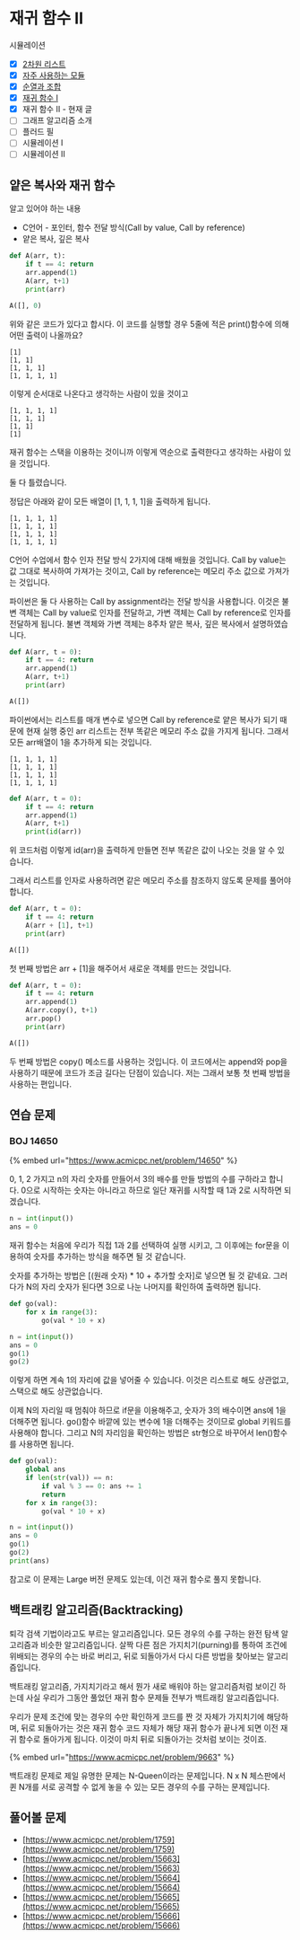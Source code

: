 # 재귀 함수 Ⅱ

시뮬레이션

* [x] [2차원 리스트](https://70825.gitbook.io/koala\_python\_algorithm\_study\_6th/week-6/1)
* [x] [자주 사용하는 모듈](https://70825.gitbook.io/koala\_python\_algorithm\_study\_6th/week-6/3)
* [x] [순열과 조합](https://70825.gitbook.io/koala\_python\_algorithm\_study\_6th/week-7/2)
* [x] [재귀 함수 Ⅰ](https://70825.gitbook.io/koala\_python\_algorithm\_study\_6th/end/1/2)
* [x] 재귀 함수 Ⅱ - 현재 글&#x20;
* [ ] 그래프 알고리즘 소개
* [ ] 플러드 필
* [ ] 시뮬레이션 Ⅰ
* [ ] 시뮬레이션 Ⅱ

## 얕은 복사와 재귀 함수

알고 있어야 하는 내용

* C언어 - 포인터, 함수 전달 방식(Call by value, Call by reference)
* 얕은 복사, 깊은 복사

```python
def A(arr, t):
    if t == 4: return
    arr.append(1)
    A(arr, t+1)
    print(arr)

A([], 0)
```

위와 같은 코드가 있다고 합시다. 이 코드를 실행할 경우 5줄에 적은 print()함수에 의해 어떤 출력이 나올까요?

```
[1]
[1, 1]
[1, 1, 1]
[1, 1, 1, 1]
```

이렇게 순서대로 나온다고 생각하는 사람이 있을 것이고

```
[1, 1, 1, 1]
[1, 1, 1]
[1, 1]
[1]
```

재귀 함수는 스택을 이용하는 것이니까 이렇게 역순으로 출력한다고 생각하는 사람이 있을 것입니다.&#x20;

둘 다 틀렸습니다.

정답은 아래와 같이 모든 배열이 \[1, 1, 1, 1]을 출력하게 됩니다.

```
[1, 1, 1, 1]
[1, 1, 1, 1]
[1, 1, 1, 1]
[1, 1, 1, 1]
```



C언어 수업에서 함수 인자 전달 방식 2가지에 대해 배웠을 것입니다. Call by value는 값 그대로 복사하여 가져가는 것이고, Call by reference는 메모리 주소 값으로 가져가는 것입니다.

파이썬은 둘 다 사용하는 Call by assignment라는 전달 방식을 사용합니다. 이것은 불변 객체는 Call by value로 인자를 전달하고, 가변 객체는 Call by reference로 인자를 전달하게 됩니다. 불변 객체와 가변 객체는 8주차 얕은 복사, 깊은 복사에서 설명하였습니다.



```python
def A(arr, t = 0):
    if t == 4: return
    arr.append(1)
    A(arr, t+1)
    print(arr)

A([])
```

파이썬에서는 리스트를 매개 변수로 넣으면 Call by reference로 얕은 복사가 되기 때문에 현재 실행 중인 arr 리스트는 전부 똑같은 메모리 주소 값을 가지게 됩니다. 그래서 모든 arr배열이 1을 추가하게 되는 것입니다.

```
[1, 1, 1, 1]
[1, 1, 1, 1]
[1, 1, 1, 1]
[1, 1, 1, 1]
```



```python
def A(arr, t = 0):
    if t == 4: return
    arr.append(1)
    A(arr, t+1)
    print(id(arr))
```

위 코드처럼 이렇게 id(arr)을 출력하게 만들면 전부 똑같은 값이 나오는 것을 알 수 있습니다.



그래서 리스트를 인자로 사용하려면 같은 메모리 주소를 참조하지 않도록 문제를 풀어야 합니다.

```python
def A(arr, t = 0):
    if t == 4: return
    A(arr + [1], t+1)
    print(arr)

A([])
```

첫 번째 방법은 arr + \[1]을 해주어서 새로운 객체를 만드는 것입니다.

```python
def A(arr, t = 0):
    if t == 4: return
    arr.append(1)
    A(arr.copy(), t+1)
    arr.pop()
    print(arr)

A([])
```

두 번째 방법은 copy() 메소드를 사용하는 것입니다. 이 코드에서는 append와 pop을 사용하기 때문에 코드가 조금 길다는 단점이 있습니다. 저는 그래서 보통 첫 번째 방법을 사용하는 편입니다.

## 연습 문제

### BOJ 14650

{% embed url="https://www.acmicpc.net/problem/14650" %}

0, 1, 2 가지고 n의 자리 숫자를 만들어서 3의 배수를 만들 방법의 수를 구하라고 합니다. 0으로 시작하는 숫자는 아니라고 하므로 일단 재귀를 시작할 때  1과 2로 시작하면 되겠습니다.

```python
n = int(input())
ans = 0
```

재귀 함수는 처음에 우리가 직접 1과 2를 선택하여 실행 시키고, 그 이후에는 for문을 이용하여 숫자를 추가하는 방식을 해주면 될 것 같습니다.

숫자를 추가하는 방법은 \[(원래 숫자) \* 10 + 추가할 숫자]로 넣으면 될 것 같네요. 그러다가 N의 자리 숫자가 된다면 3으로 나눈 나머지를 확인하여 출력하면 됩니다.

```python
def go(val):
    for x in range(3):
        go(val * 10 + x)

n = int(input())
ans = 0
go(1)
go(2)
```

이렇게 하면 계속 1의 자리에 값을 넣어줄 수 있습니다. 이것은 리스트로 해도 상관없고, 스택으로 해도 상관없습니다.

이제 N의 자리일 때 멈춰야 하므로 if문을 이용해주고, 숫자가 3의 배수이면 ans에 1을 더해주면 됩니다. go()함수 바깥에 있는 변수에 1을 더해주는 것이므로 global 키워드를 사용해야 합니다. 그리고 N의 자리임을 확인하는 방법은 str형으로 바꾸어서 len()함수를 사용하면 됩니다.

```python
def go(val):
    global ans
    if len(str(val)) == n:
        if val % 3 == 0: ans += 1
        return
    for x in range(3):
        go(val * 10 + x)

n = int(input())
ans = 0
go(1)
go(2)
print(ans)
```

참고로 이 문제는 Large 버전 문제도 있는데, 이건 재귀 함수로 풀지 못합니다.



## 백트래킹 알고리즘(Backtracking)

퇴각 검색 기법이라고도 부르는 알고리즘입니다. 모든 경우의 수를 구하는 완전 탐색 알고리즘과 비슷한 알고리즘입니다. 살짝 다른 점은 가지치기(purning)를 통하여 조건에 위배되는 경우의 수는 바로 버리고, 뒤로 되돌아가서 다시 다른 방법을 찾아보는 알고리즘입니다.

백트래킹 알고리즘, 가지치기라고 해서 뭔가 새로 배워야 하는 알고리즘처럼 보이긴 하는데 사실 우리가 그동안 풀었던 재귀 함수 문제들 전부가 백트래킹 알고리즘입니다.

우리가 문제 조건에 맞는 경우의 수만 확인하게 코드를 짠 것 자체가 가지치기에 해당하며, 뒤로 되돌아가는 것은 재귀 함수 코드 자체가 해당 재귀 함수가 끝나게 되면 이전 재귀 함수로 돌아가게 됩니다. 이것이 마치 뒤로 되돌아가는 것처럼 보이는 것이죠.

{% embed url="https://www.acmicpc.net/problem/9663" %}

백트래킹 문제로 제일 유명한 문제는 N-Queen이라는 문제입니다. N x N 체스판에서 퀸 N개를 서로 공격할 수 없게 놓을 수 있는 모든 경우의 수를 구하는 문제입니다.

## 풀어볼 문제

* [https://www.acmicpc.net/problem/1759](https://www.acmicpc.net/problem/1759)
* [https://www.acmicpc.net/problem/15663](https://www.acmicpc.net/problem/15663)
* [https://www.acmicpc.net/problem/15664](https://www.acmicpc.net/problem/15664)
* [https://www.acmicpc.net/problem/15665](https://www.acmicpc.net/problem/15665)
* [https://www.acmicpc.net/problem/15666](https://www.acmicpc.net/problem/15666)
